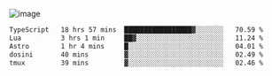 ![image](https://github-profile-trophy.vercel.app/?username=CMOISDEAD&theme=oldie&row=1&no-frame=true&no-bg=true&margin-w=15&margin-h=15)
<!--START_SECTION:waka-->

```txt
TypeScript   18 hrs 57 mins  █████████████████▓░░░░░░░   70.59 %
Lua          3 hrs 1 min     ██▓░░░░░░░░░░░░░░░░░░░░░░   11.24 %
Astro        1 hr 4 mins     █░░░░░░░░░░░░░░░░░░░░░░░░   04.01 %
dosini       40 mins         ▓░░░░░░░░░░░░░░░░░░░░░░░░   02.49 %
tmux         39 mins         ▓░░░░░░░░░░░░░░░░░░░░░░░░   02.46 %
```

<!--END_SECTION:waka--> 

